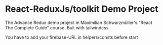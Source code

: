 # React-ReduxJs/toolkit Demo Project

The Advance Redux demo project in Maximilian Schwarzmüller's "React The Complete Guide" course. Buit with tailwindcss.

You have to add your firebase-URL in helpers/consts before start
